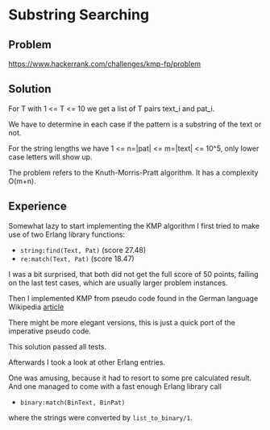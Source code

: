 # Substring Searching

## Problem
https://www.hackerrank.com/challenges/kmp-fp/problem

## Solution
For T with 1 <= T <= 10 we get a list of T pairs text_i and pat_i.

We have to determine in each case if the pattern is a substring of 
the text or not.

For the string lengths we have
1 <= n=|pat| <= m=|text| <= 10^5, only lower case letters will show up.

The problem refers to the Knuth-Morris-Pratt algorithm.
It has a complexity O(m+n).

## Experience
Somewhat lazy to start implementing the KMP algorithm I first tried to make use of
two Erlang library functions:
- `string:find(Text, Pat)` (score 27.48)
- `re:match(Text, Pat)` (score 18.47)

I was a bit surprised, that both did not get the full score of 50 points,
failing on the last test cases, which are usually larger problem instances.

Then I implemented KMP from pseudo code found in the German language
Wikipedia [article](https://de.wikipedia.org/wiki/Knuth-Morris-Pratt-Algorithmus#Implementierung)

There might be more elegant versions, this is just a quick port of the 
imperative pseudo code.

This solution passed all tests. 

Afterwards I took a look at other Erlang entries.

One was amusing, because it had to resort to some pre calculated
result.
And one managed to come with a fast enough Erlang library call
- `binary:match(BinText, BinPat)`

where the strings were converted by `list_to_binary/1`.

